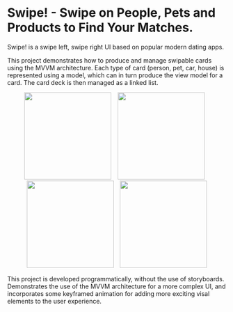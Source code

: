 # Swipe! - Swipe on People, Pets and Products to Find Your Matches.
Swipe! is a swipe left, swipe right UI based on popular modern dating apps.

This project demonstrates how to produce and manage swipable cards using the MVVM architecture. Each type of card (person, pet, car, house) is represented using a model, which can in turn produce the view model for a card. The card deck is then managed as a linked list.

<p align="center">
<img src="https://github.com/jack-a-smith/iOS_swipe_card_UI/blob/master/readme_images/home.png" width="200"> &ensp; <img src="https://github.com/jack-a-smith/iOS_swipe_card_UI/blob/master/readme_images/swipe_left.png" width="200"> &ensp; <img src="https://github.com/jack-a-smith/iOS_swipe_card_UI/blob/master/readme_images/swipe_right.png" width="200"> &ensp; <img src="https://github.com/jack-a-smith/iOS_swipe_card_UI/blob/master/readme_images/match.png" width="200">
</p>

This project is developed programmatically, without the use of storyboards. Demonstrates the use of the MVVM architecture for a more complex UI, and incorporates some keyframed animation for adding more exciting visal elements to the user experience.
